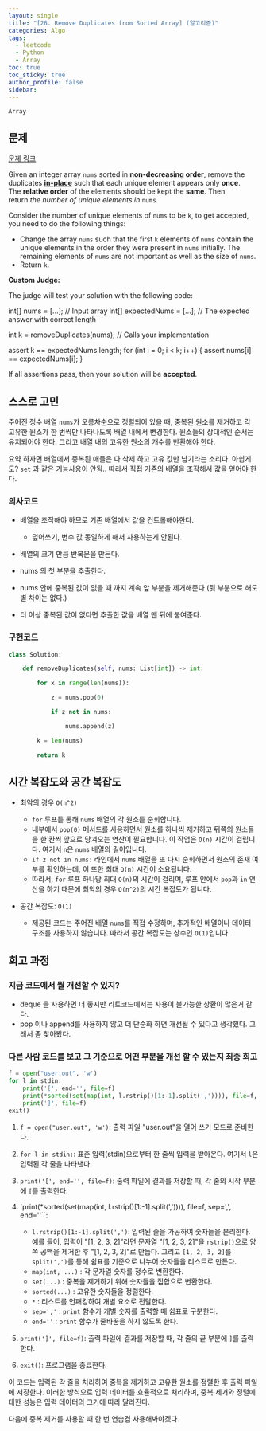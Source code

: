 ```yaml
---
layout: single
title: "[26. Remove Duplicates from Sorted Array] (알고리즘)"
categories: Algo
tags:
  - leetcode
  - Python
  - Array
toc: true
toc_sticky: true
author_profile: false
sidebar:
---
```

`Array`
## 문제


[문제 링크](https://leetcode.com/problems/remove-duplicates-from-sorted-array/?envType=study-plan-v2&envId=top-interview-150)

Given an integer array `nums` sorted in **non-decreasing order**, remove the duplicates [**in-place**](https://en.wikipedia.org/wiki/In-place_algorithm) such that each unique element appears only **once**. The **relative order** of the elements should be kept the **same**. Then return _the number of unique elements in_ `nums`.

Consider the number of unique elements of `nums` to be `k`, to get accepted, you need to do the following things:

- Change the array `nums` such that the first `k` elements of `nums` contain the unique elements in the order they were present in `nums` initially. The remaining elements of `nums` are not important as well as the size of `nums`.
- Return `k`.

**Custom Judge:**

The judge will test your solution with the following code:

int[] nums = [...]; // Input array
int[] expectedNums = [...]; // The expected answer with correct length

int k = removeDuplicates(nums); // Calls your implementation

assert k == expectedNums.length;
for (int i = 0; i < k; i++) {
    assert nums[i] == expectedNums[i];
}

If all assertions pass, then your solution will be **accepted**.

## 스스로 고민

주어진 정수 배열 `nums`가 오름차순으로 정렬되어 있을 때, 중복된 원소를 제거하고 각 고유한 원소가 한 번씩만 나타나도록 배열 내에서 변경한다. 원소들의 상대적인 순서는 유지되어야 한다. 그리고 배열 내의 고유한 원소의 개수를 반환해야 한다.

요약 하자면 배열에서 중복된 애들은 다 삭제 하고 고유 값만 남기라는 소리다.
아쉽게도? `set`  과 같은 기능사용이 안됨..
따라서 직접 기존의 배열을 조작해서 값을 얻어야 한다.

### 의사코드

- 배열을 조작해야 하므로 기존 배열에서 값을 컨트롤해야한다.
	- 덮어쓰기, 변수 값 동일하게 해서 사용하는게 안된다.

- 배열의 크기 만큼 반복문을 만든다.
- nums 의 첫 부분을 추출한다.
- nums 안에 중복된 값이 없을 때 까지 계속 앞 부분을 제거해준다 (뒷 부분으로 해도 별 차이는 없다.)
- 더 이상 중복된 값이 없다면 추출한 값을 배열 맨 뒤에 붙여준다.

### 구현코드

```python
class Solution:

    def removeDuplicates(self, nums: List[int]) -> int:

        for x in range(len(nums)):

            z = nums.pop(0)

            if z not in nums:

                nums.append(z)

        k = len(nums)

        return k
```


## 시간 복잡도와 공간 복잡도

- 최악의 경우 `O(n^2)`  
    - `for` 루프를 통해 `nums` 배열의 각 원소를 순회합니다.
    - 내부에서 `pop(0)` 메서드를 사용하면서 원소를 하나씩 제거하고 뒤쪽의 원소들을 한 칸씩 앞으로 당겨오는 연산이 필요합니다. 이 작업은 `O(n)` 시간이 걸립니다. 여기서 `n`은 `nums` 배열의 길이입니다.
    - `if z not in nums:` 라인에서 `nums` 배열을 또 다시 순회하면서 원소의 존재 여부를 확인하는데, 이 또한 최대 `O(n)` 시간이 소요됩니다.
    - 따라서, `for` 루프 하나당 최대 `O(n)`의 시간이 걸리며, 루프 안에서 `pop`과 `in` 연산을 하기 때문에 최악의 경우 `O(n^2)`의 시간 복잡도가 됩니다.
- 공간 복잡도: `O(1)`
    
    - 제공된 코드는 주어진 배열 `nums`를 직접 수정하며, 추가적인 배열이나 데이터 구조를 사용하지 않습니다. 따라서 공간 복잡도는 상수인 `O(1)`입니다.

## 회고 과정

### 지금 코드에서 뭘 개선할 수 있지?

- deque 을 사용하면 더 좋지만 리트코드에서는 사용이 불가능한 상환이 많은거 같다.
- pop 이나 append를 사용하지 않고 더 단순화 하면 개선될 수 있다고 생각했다. 그래서 좀 찾아봤다.

### 다른 사람 코드를 보고 그 기준으로 어떤 부분을 개선 할 수 있는지 최종 회고

```python
f = open("user.out", 'w')
for l in stdin:
    print('[', end='', file=f)
    print(*sorted(set(map(int, l.rstrip()[1:-1].split(',')))), file=f, sep=',', end='')
    print(']', file=f)
exit()

```

1. `f = open("user.out", 'w')`: 출력 파일 "user.out"을 열어 쓰기 모드로 준비한다.
    
2. `for l in stdin:`: 표준 입력(stdin)으로부터 한 줄씩 입력을 받아온다. 여기서 `l`은 입력된 각 줄을 나타낸다.
    
3. `print('[', end='', file=f)`: 출력 파일에 결과를 저장할 때, 각 줄의 시작 부분에 `[`를 출력한다.
    
4. `print(*sorted(set(map(int, l.rstrip()[1:-1].split(',')))), file=f, sep=',', end=''``:
    
    - `l.rstrip()[1:-1].split(',')`: 입력된 줄을 가공하여 숫자들을 분리한다. 예를 들어, 입력이 "[1, 2, 3, 2]"라면 문자열 "[1, 2, 3, 2]"을 `rstrip()`으로 양쪽 공백을 제거한 후 "[1, 2, 3, 2]"로 만듭다. 그리고 `[1, 2, 3, 2]`를 `split(',')`를 통해 쉼표를 기준으로 나누어 숫자들을 리스트로 만든다.
    - `map(int, ...)` : 각 문자열 숫자를 정수로 변환한다.
    - `set(...)` : 중복을 제거하기 위해 숫자들을 집합으로 변환한다.
    - `sorted(...)` : 고유한 숫자들을 정렬한다.
    - `*` : 리스트를 언패킹하여 개별 요소로 전달한다.
    - `sep=','` : `print` 함수가 개별 숫자를 출력할 때 쉼표로 구분한다.
    - `end=''` : `print` 함수가 줄바꿈을 하지 않도록 한다.
5. `print(']', file=f)`: 출력 파일에 결과를 저장할 때, 각 줄의 끝 부분에 `]`를 출력한다.
    
6. `exit()`: 프로그램을 종료한다.
    

이 코드는 입력된 각 줄을 처리하여 중복을 제거하고 고유한 원소를 정렬한 후 출력 파일에 저장한다. 이러한 방식으로 입력 데이터를 효율적으로 처리하며, 중복 제거와 정렬에 대한 성능은 입력 데이터의 크기에 따라 달라진다.

다음에 중복 제거를 사용할 때 한 번 연습겸 사용해봐야겠다.